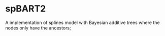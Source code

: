 # spBART2
A implementation of splines model with Bayesian additive trees where the nodes only have the ancestors;
